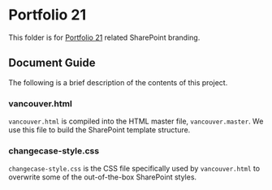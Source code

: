 Portfolio 21
============

This folder is for [Portfolio 21][1] related SharePoint branding.


Document Guide
--------------

The following is a brief description of the contents of this project.


### vancouver.html ###

`vancouver.html` is compiled into the HTML master file, `vancouver.master`. 
We use this file to build the SharePoint template structure.


### changecase-style.css ###

`changecase-style.css` is the CSS file specifically used by `vancouver.html` 
to overwrite some of the out-of-the-box SharePoint styles.

[1]: http://portfolio21.com "Portfolio 21's website"
